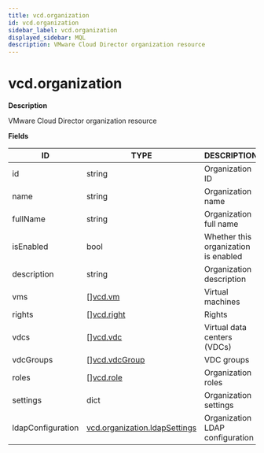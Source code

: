 ```yaml
---
title: vcd.organization
id: vcd.organization
sidebar_label: vcd.organization
displayed_sidebar: MQL
description: VMware Cloud Director organization resource
---
```


# vcd.organization

**Description**

VMware Cloud Director organization resource

**Fields**

| ID                | TYPE                                                              | DESCRIPTION                          |
| ----------------- | ----------------------------------------------------------------- | ------------------------------------ |
| id                | string                                                            | Organization ID                      |
| name              | string                                                            | Organization name                    |
| fullName          | string                                                            | Organization full name               |
| isEnabled         | bool                                                              | Whether this organization is enabled |
| description       | string                                                            | Organization description             |
| vms               | &#91;&#93;[vcd.vm](vcd.vm.md)                                     | Virtual machines                     |
| rights            | &#91;&#93;[vcd.right](vcd.right.md)                               | Rights                               |
| vdcs              | &#91;&#93;[vcd.vdc](vcd.vdc.md)                                   | Virtual data centers (VDCs)          |
| vdcGroups         | &#91;&#93;[vcd.vdcGroup](vcd.vdcgroup.md)                         | VDC groups                           |
| roles             | &#91;&#93;[vcd.role](vcd.role.md)                                 | Organization roles                   |
| settings          | dict                                                              | Organization settings                |
| ldapConfiguration | [vcd.organization.ldapSettings](vcd.organization.ldapsettings.md) | Organization LDAP configuration      |
